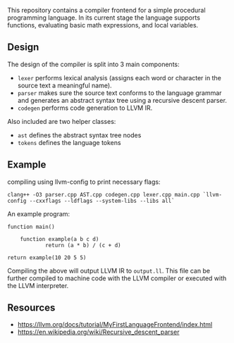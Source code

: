 This repository contains a compiler frontend for a simple procedural programming language.
In its current stage the language supports functions, evaluating basic math expressions, and local variables. 

## Design
The design of the compiler is split into 3 main components:
- `lexer` performs lexical analysis (assigns each word or character in the source text a meaningful name).
- `parser` makes sure the source text conforms to the language grammar and generates an abstract syntax tree using a recursive descent parser. 
- `codegen` performs code generation to LLVM IR.


Also included are two helper classes:
- `ast` defines the abstract syntax tree nodes
- `tokens` defines the language tokens

## Example
compiling using llvm-config to print necessary flags:

`` clang++ -O3 parser.cpp AST.cpp codegen.cpp lexer.cpp main.cpp `llvm-config --cxxflags --ldflags --system-libs --libs all` ``

An example program: 

	function main() 

		function example(a b c d)
	    		return (a * b) / (c + d)

	return example(10 20 5 5)

Compiling the above will output LLVM IR to `output.ll`. This file can be further compiled to machine code with the LLVM compiler or executed with the LLVM interpreter.

## Resources
- https://llvm.org/docs/tutorial/MyFirstLanguageFrontend/index.html
- https://en.wikipedia.org/wiki/Recursive_descent_parser
